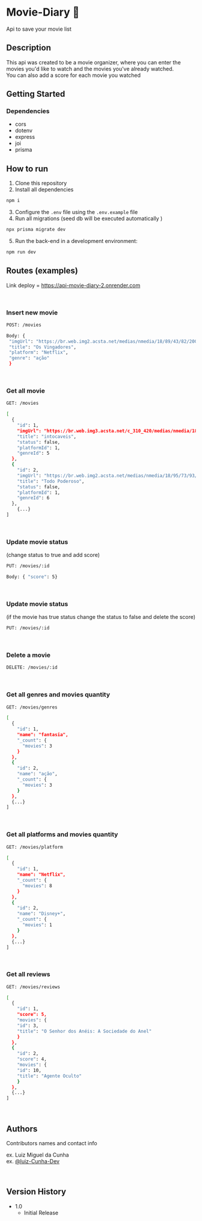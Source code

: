 # Movie-Diary 🎥

Api to save your movie list


## Description

This api was created to be a movie organizer, where you can enter the movies you'd like to watch and the movies you've already watched.</br>
You can also add a score for each movie you watched

## Getting Started

### Dependencies

* cors
* dotenv
* express
* joi
* prisma


## How to run 

1. Clone this repository
2. Install all dependencies

```bash
npm i
```

3. Configure the `.env` file using the `.env.example` file 
4.  Run all migrations (seed db will be executed automatically )

```bash
npx prisma migrate dev
```

5. Run the back-end in a development environment:

```bash
npm run dev
```

## Routes (examples)

Link deploy = https://api-movie-diary-2.onrender.com
 
</br>

### Insert new movie
```bash
POST: /movies

Body: {
 "imgUrl": "https://br.web.img2.acsta.net/medias/nmedia/18/89/43/82/20052140.jpg",
 "title": "Os Vingadores",
 "platform": "Netflix",
 "genre": "ação"
 }
```
</br>

### Get all movie
```bash
GET: /movies

[
  {
    "id": 1,
    "imgUrl": "https://br.web.img3.acsta.net/c_310_420/medias/nmedia/18/89/89/00/20143859.jpg",
    "title": "intocaveis",
    "status": false,
    "platformId": 1,
    "genreId": 5
  },
  {
    "id": 2,
    "imgUrl": "https://br.web.img2.acsta.net/medias/nmedia/18/95/73/93/20425650.jpg",
    "title": "Todo Poderoso",
    "status": false,
    "platformId": 1,
    "genreId": 6
  },
    {...}
]
```
</br>

### Update movie status 
(change status to true and add score)
```bash
PUT: /movies/:id

Body: { "score": 5}
```

</br>

### Update movie status 
(if the movie has true status change the status to false and delete the score)
```bash
PUT: /movies/:id
```

</br>

### Delete a movie
```bash
DELETE: /movies/:id
```
</br>

### Get all genres and movies quantity
```bash
GET: /movies/genres

[
  {
    "id": 1,
    "name": "fantasia",
    "_count": {
      "movies": 3
    }
  },
  {
    "id": 2,
    "name": "ação",
    "_count": {
      "movies": 3
    }
  },
  {...}
]
```

</br>

### Get all platforms and movies quantity
```bash
GET: /movies/platform

[
  {
    "id": 1,
    "name": "Netflix",
    "_count": {
      "movies": 8
    }
  },
  {
    "id": 2,
    "name": "Disney+",
    "_count": {
      "movies": 1
    }
  },
  {...}
]
```

</br>

### Get all reviews
```bash
GET: /movies/reviews

[
  {
    "id": 1,
    "score": 5,
    "movies": {
    "id": 3,
    "title": "O Senhor dos Anéis: A Sociedade do Anel"
    }
  },
  {
    "id": 2,
    "score": 4,
    "movies": {
    "id": 10,
    "title": "Agente Oculto"
    }
  },
  {...}
]
```
</br>

## Authors

Contributors names and contact info

ex. Luiz Miguel da Cunha </br>
ex. [@luiz-Cunha-Dev](https://github.com/Luiz-Cunha-Dev)

</br>

## Version History

* 1.0
    * Initial Release